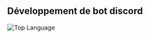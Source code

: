 ## Développement de bot discord 

![Top Language](https://github-readme-stats.vercel.app/api/top-langs/?username=cmgcpf&layout=compact&langs_count=10)
